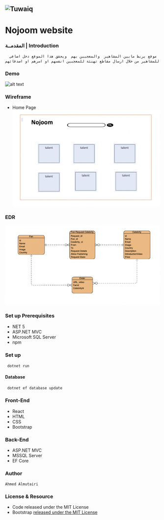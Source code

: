   ![Tuwaiq](https://i.ibb.co/SV2BSn5/tuwaiq.png)
  ----
  # Nojoom website

### المقدمــة | Introduction 

      موقع يربط مابين المشاهير  والمعجبين بهم  ويحقق هذا الموقع دخل اضافي للمشاهير من خلال ارسال مقاطع تهنئة للمعجبين انفسهم او اسرهم او اصدقائهم

  ### Demo  
   ![alt text](Demo.gif)
  ### Wireframe  
  - Home Page
   ![alt text](HomePage.png)
  
   
    
  ### EDR
  ![alt text](ERD.png)
  
  ### Set up Prerequisites
  - NET 5 
  - ASP.NET MVC
  - Microsoft SQL Server 
  - npm 
  ### Set up  
  ``` dotnet run```
   #### Database
   ``` dotnet ef database update```
  ### Front-End  
   - React
   - HTML
   - CSS
   - Bootstrap 
  ### Back-End 
   - ASP.NET MVC
   - MSSQL Server
   - EF Core
  ### Author
    Ahmed Almutairi
  ### License & Resource
   - Code released under the MIT License
   - Bootstrap [released under the MIT License](https://github.com/twbs/bootstrap/blob/main/LICENSE)
